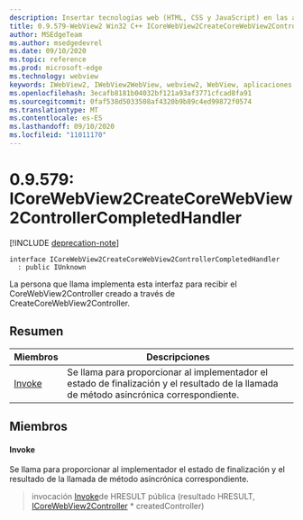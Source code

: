 ```yaml
---
description: Insertar tecnologías web (HTML, CSS y JavaScript) en las aplicaciones nativas con el control Microsoft Edge WebView2
title: 0.9.579-WebView2 Win32 C++ ICoreWebView2CreateCoreWebView2ControllerCompletedHandler
author: MSEdgeTeam
ms.author: msedgedevrel
ms.date: 09/10/2020
ms.topic: reference
ms.prod: microsoft-edge
ms.technology: webview
keywords: IWebView2, IWebView2WebView, webview2, WebView, aplicaciones Win32, Win32, Edge, ICoreWebView2, ICoreWebView2Controller, control de explorador, HTML Edge, ICoreWebView2CreateCoreWebView2ControllerCompletedHandler
ms.openlocfilehash: 3ecafb8181b04032bf121a93af3771cfcad8fa91
ms.sourcegitcommit: 0faf538d5033508af4320b9b89c4ed99872f0574
ms.translationtype: MT
ms.contentlocale: es-ES
ms.lasthandoff: 09/10/2020
ms.locfileid: "11011170"
---
```

# 0.9.579: ICoreWebView2CreateCoreWebView2ControllerCompletedHandler 

[!INCLUDE [deprecation-note](../../includes/deprecation-note.md)]

```
interface ICoreWebView2CreateCoreWebView2ControllerCompletedHandler
  : public IUnknown
```

La persona que llama implementa esta interfaz para recibir el CoreWebView2Controller creado a través de CreateCoreWebView2Controller.

## Resumen

 Miembros                        | Descripciones
--------------------------------|---------------------------------------------
[Invoke](#invoke) | Se llama para proporcionar al implementador el estado de finalización y el resultado de la llamada de método asincrónica correspondiente.

## Miembros

#### Invoke 

Se llama para proporcionar al implementador el estado de finalización y el resultado de la llamada de método asincrónica correspondiente.

> invocación [Invoke](#invoke)de HRESULT pública (resultado HRESULT, [ICoreWebView2Controller](icorewebview2controller.md) * createdController)

